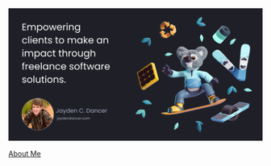 <a href="https://jaydendancer.com">
  <img
    alt="Helping people make the world a better place through quality software"
    src="https://raw.githubusercontent.com/jaydendancer12/jaydendancer12/main/image.png"
  />
</a>

[About Me](https://jaydendancer.com)
